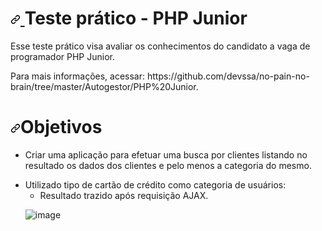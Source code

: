 <h1><a id="user-content-teste-prático---php-junior" class="anchor" aria-hidden="true" href="#teste-prático---php-junior"><svg class="octicon octicon-link" viewBox="0 0 16 16" version="1.1" width="16" height="16" aria-hidden="true"><path fill-rule="evenodd" d="M7.775 3.275a.75.75 0 001.06 1.06l1.25-1.25a2 2 0 112.83 2.83l-2.5 2.5a2 2 0 01-2.83 0 .75.75 0 00-1.06 1.06 3.5 3.5 0 004.95 0l2.5-2.5a3.5 3.5 0 00-4.95-4.95l-1.25 1.25zm-4.69 9.64a2 2 0 010-2.83l2.5-2.5a2 2 0 012.83 0 .75.75 0 001.06-1.06 3.5 3.5 0 00-4.95 0l-2.5 2.5a3.5 3.5 0 004.95 4.95l1.25-1.25a.75.75 0 00-1.06-1.06l-1.25 1.25a2 2 0 01-2.83 0z"></path></svg>
    </a>Teste prático - PHP Junior</h1>

<p>Esse teste prático visa avaliar os conhecimentos do candidato a vaga de programador PHP Junior.</p>

<p>Para mais informações, acessar: https://github.com/devssa/no-pain-no-brain/tree/master/Autogestor/PHP%20Junior.</p>

<h1><a id="user-content-objetivos" class="anchor" aria-hidden="true" href="#objetivos"><svg class="octicon octicon-link" viewBox="0 0 16 16" version="1.1" width="16" height="16" aria-hidden="true"><path fill-rule="evenodd" d="M7.775 3.275a.75.75 0 001.06 1.06l1.25-1.25a2 2 0 112.83 2.83l-2.5 2.5a2 2 0 01-2.83 0 .75.75 0 00-1.06 1.06 3.5 3.5 0 004.95 0l2.5-2.5a3.5 3.5 0 00-4.95-4.95l-1.25 1.25zm-4.69 9.64a2 2 0 010-2.83l2.5-2.5a2 2 0 012.83 0 .75.75 0 001.06-1.06 3.5 3.5 0 00-4.95 0l-2.5 2.5a3.5 3.5 0 004.95 4.95l1.25-1.25a.75.75 0 00-1.06-1.06l-1.25 1.25a2 2 0 01-2.83 0z"></path></svg></a>Objetivos</h1>

<ul>
<li>Criar uma aplicação para efetuar uma busca por clientes listando no resultado os dados dos clientes e pelo menos a categoria do mesmo.
<ul>
</ul>
</li>
</ul>

<ul>
<li>Utilizado tipo de cartão de crédito como categoria de usuários:
<ul>
    <li>Resultado trazido após requisição AJAX.</li>
</ul>
</li>

![image](https://user-images.githubusercontent.com/28974373/107863152-8f80ca80-6e30-11eb-9ac5-2ebe4e798519.png)
